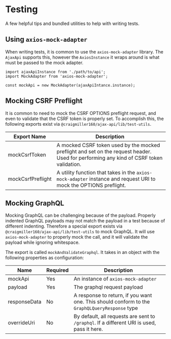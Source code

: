 # Testing

A few helpful tips and bundled utilities to help with writing tests.

## Using `axios-mock-adapter`

When writing tests, it is common to use the `axios-mock-adapter` library. The `AjaxApi` supports this, however the `AxiosInstance` it wraps around is what must be passed to the mock adapter.

```
import ajaxApiInstance from './path/to/api';
import MockAdapter from 'axios-mock-adapter';

const mockApi = new MockAdapter(ajaxApiIntance.instance);
```

## Mocking CSRF Preflight

It is common to need to mock the CSRF OPTIONS preflight request, and even to validate that the CSRF token is properly set. To accomplish this, the following exports exist via `@craigmiller160/ajax-api/lib/test-utils`.

| Export Name | Description |
|-------------|-------------|
| mockCsrfToken | A mocked CSRF token used by the mocked preflight and set on the request header. Used for performing any kind of CSRF token validation. |
| mockCsrfPreflight | A utility function that takes in the `axios-mock-adapter` instance and request URI to mock the OPTIONS preflight. |

## Mocking GraphQL

Mocking GraphQL can be challenging because of the payload. Properly indented GraphQL payloads may not match the payload in a test because of different indenting. Therefore a special export exists via `@craigmiller160/ajax-api/lib/test-utils` to mock GraphQL. It will use `axios-mock-adapter` to properly mock the call, and it will validate the payload while ignoring whitespace.

The export is called `mockAndValidateGraphql`. It takes in an object with the following properties as configuration:

| Name | Required | Description |
|------|----------|-------------|
| mockApi | Yes | An instance of `axios-mock-adapter` |
| payload | Yes | The graphql request payload |
| responseData | No | A response to return, if you want one. This should conform to the `GraphQLQueryResponse` type |
| overrideUri | No | By default, all requests are sent to `/graphql`. If a different URI is used, pass it here. |
